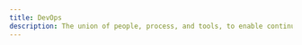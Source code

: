 ```yaml
---
title: DevOps
description: The union of people, process, and tools, to enable continuous delivery of value to the end users.
---
```

